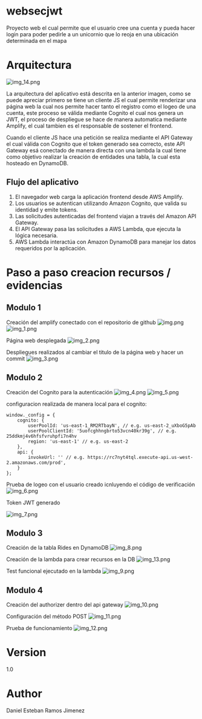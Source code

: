 # websecjwt
Proyecto web el cual permite que el usuario cree una cuenta y pueda hacer login para poder pedirle a un unicornio que lo reoja en una ubicación determinada en el mapa

# Arquitectura
![img_14.png](img_14.png)

La arquitectura del aplicativo está descrita en la anterior imagen, como se puede apreciar primero se tiene un cliente
JS el cual permite renderizar una página web la cual nos permite hacer tanto el registro como el logeo de una cuenta, este
proceso se válida mediante Cognito el cual nos genera un JWT, el proceso de despliegue se hace de manera automatica mediante
Amplify, el cual tambien es el responsable de sostener el frontend.

Cuando el cliente JS hace una petición se realiza mediante el API Gateway el cual válida con Cognito que el token generado 
sea correcto, este API Gateway esá conectado de manera directa con una lambda la cual tiene como objetivo realizar la creación
de entidades una tabla, la cual esta hosteado en DynamoDB.

## Flujo del aplicativo

1. El navegador web carga la aplicación frontend desde AWS Amplify.
2. Los usuarios se autentican utilizando Amazon Cognito, que valida su identidad y emite tokens.
3. Las solicitudes autenticadas del frontend viajan a través del Amazon API Gateway.
4. El API Gateway pasa las solicitudes a AWS Lambda, que ejecuta la lógica necesaria.
5. AWS Lambda interactúa con Amazon DynamoDB para manejar los datos requeridos por la aplicación.

# Paso a paso creacion recursos / evidencias
## Modulo 1

Creación del amplify conectado con el repositorio de github
![img.png](img.png)
![img_1.png](img_1.png)

Página web desplegada
![img_2.png](img_2.png)

Despliegues realizados al cambiar el titulo de la página web y hacer un commit
![img_3.png](img_3.png)

## Modulo 2

Creación del Cognito para la autenticación
![img_4.png](img_4.png)
![img_5.png](img_5.png)

configuracion realizada de manera local para el cognito:
```
window._config = {
    cognito: {
        userPoolId: 'us-east-1_RM2RTbayN', // e.g. us-east-2_uXboG5pAb
        userPoolClientId: '5uofcghhngbrto53vcn40kr39g', // e.g. 25ddkmj4v6hfsfvruhpfi7n4hv
        region: 'us-east-1' // e.g. us-east-2
    },
    api: {
        invokeUrl: '' // e.g. https://rc7nyt4tql.execute-api.us-west-2.amazonaws.com/prod',
    }
};
```

Prueba de logeo con el usuario creado icnluyendo el código de verificación
![img_6.png](img_6.png)

Token JWT generado

![img_7.png](img_7.png)

## Modulo 3

Creación de la tabla Rides en DynamoDB
![img_8.png](img_8.png)

Creación de la lambda para crear recursos en la DB
![img_13.png](img_13.png)

Test funcional ejecutado en la lambda
![img_9.png](img_9.png)

## Modulo 4

Creación del authorizer dentro del api gateway
![img_10.png](img_10.png)

Configuración del método POST
![img_11.png](img_11.png)

Prueba de funcionamiento
![img_12.png](img_12.png)

# Version
1.0

# Author
Daniel Esteban Ramos Jimenez